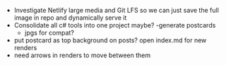 - Investigate Netlify large media and Git LFS so we can just save the full image in repo and dynamically serve it
- Consolidate all c# tools into one project maybe?
-generate postcards
  - jpgs for compat?
- put postcard as top background on posts?
open index.md for new renders
- need arrows in renders to move between them